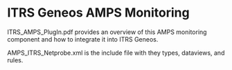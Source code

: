 # ITRS Geneos AMPS Monitoring

ITRS_AMPS_PlugIn.pdf provides an overview of this AMPS monitoring component and how to integrate it into ITRS Geneos.

AMPS_ITRS_Netprobe.xml is the include file with they types, dataviews, and rules.
